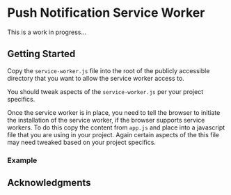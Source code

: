 # Push Notification Service Worker

This is a work in progress...

## Getting Started

Copy the `service-worker.js` file into the root of the publicly accessible directory that you want to allow the service worker access to.

You should tweak aspects of the `service-worker.js` per your project specifics.

Once the service worker is in place, you need to tell the browser to initiate the installation of the service worker, if the browser supports service workers. To do this copy the content from `app.js` and place into a javascript file that you are using in your project. Again certain aspects of the this file may need tweaked based on your project specifics.

### Example

## Acknowledgments
